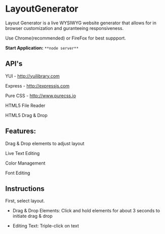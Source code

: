 LayoutGenerator
===============

Layout Generator is a live WYSIWYG website generator that allows for in browser customization and guranteeing responsiveness. 

Use Chrome(recommended) or FireFox for best suppport. 

**Start Application:** `**node server**`


API's
-----
YUI - http://yuilibrary.com

Express - http://expressjs.com

Pure CSS - http://www.purecss.io

HTML5 File Reader

HTML5 Drag & Drop


Features:
---------

Drag & Drop elements to adjust layout

Live Text Editing

Color Management

Font Editing


Instructions
------------

First, select layout. 

- Drag & Drop Elements: Click and hold elements for about 3 seconds to initiate drag & drop

- Editing Text: Triple-click on text
